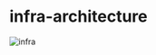 # infra-architecture
![infra](https://github.com/nhnacademy-be6-3runner/3runner-docs/assets/37134368/6db5e06f-7840-46fd-9e30-b35efd87877b)

